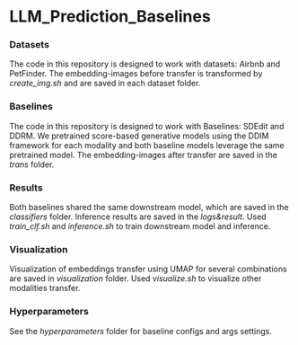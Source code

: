 # LLM_Prediction_Baselines

### Datasets
The code in this repository is designed to work with datasets: Airbnb and PetFinder. The embedding-images before transfer is transformed by _create_img.sh_ and are saved in each dataset folder.



### Baselines
The code in this repository is designed to work with Baselines: SDEdit and DDRM. We pretrained score-based generative models using the DDIM framework for each modality and both baseline models leverage the same pretrained model. The embedding-images after transfer are saved in the _trans_ folder.  
 


### Results
Both baselines shared the same downstream model, which are saved in the _classifiers_ folder. Inference results are saved in the _logs&result_. Used _train_clf.sh_ and _inference.sh_ to train downstream model and inference.

### Visualization
Visualization of embeddings transfer using UMAP for several combinations are saved in _visualization_ folder. Used _visualize.sh_ to visualize other modalities transfer. 

### Hyperparameters
See the _hyperparameters_ folder for baseline configs and args settings.

